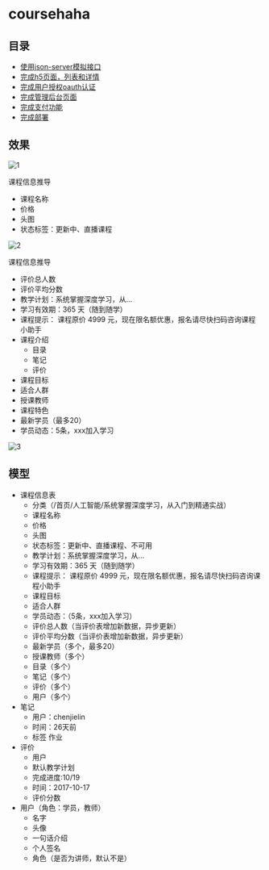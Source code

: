 # coursehaha

## 目录

- [使用json-server模拟接口]()
- [完成h5页面，列表和详情]()
- [完成用户授权oauth认证]()
- [完成管理后台页面]()
- [完成支付功能]()
- [完成部署]()


## 效果

![1](1.png)

课程信息推导

- 课程名称
- 价格
- 头图
- 状态标签：更新中、直播课程

![2](2.png)

课程信息推导

- 评价总人数
- 评价平均分数
- 教学计划：系统掌握深度学习，从...
- 学习有效期：365 天（随到随学）
- 课程提示： 课程原价 4999 元，现在限名额优惠，报名请尽快扫码咨询课程小助手
- 课程介绍
  - 目录
  - 笔记
  - 评价
- 课程目标
- 适合人群
- 授课教师
- 课程特色
- 最新学员（最多20）
- 学员动态：5条，xxx加入学习

![3](3.png)

## 模型

- 课程信息表
  - 分类（/首页/人工智能/系统掌握深度学习，从入门到精通实战）
  - 课程名称
  - 价格
  - 头图
  - 状态标签：更新中、直播课程、不可用
  - 教学计划：系统掌握深度学习，从...
  - 学习有效期：365 天（随到随学）
  - 课程提示： 课程原价 4999 元，现在限名额优惠，报名请尽快扫码咨询课程小助手
  - 课程目标
  - 适合人群
  - 学员动态：（5条，xxx加入学习）
  - 评价总人数（当评价表增加新数据，异步更新）
  - 评价平均分数（当评价表增加新数据，异步更新）
  - 最新学员（多个，最多20）
  - 授课教师（多个）
  - 目录（多个）
  - 笔记（多个）
  - 评价（多个）
  - 用户（多个）
- 笔记
  - 用户：chenjielin
  - 时间：26天前 
  - 标签 作业
- 评价
  - 用户
  - 默认教学计划 
  - 完成进度:10/19   
  - 时间：2017-10-17
  - 评价分数
- 用户（角色：学员，教师）
  - 名字
  - 头像
  - 一句话介绍
  - 个人签名
  - 角色（是否为讲师，默认不是）
  